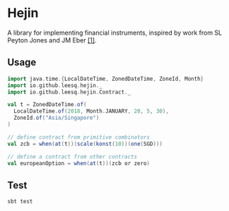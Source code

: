 # Hejin

A library for implementing financial instruments, inspired by work from SL Peyton Jones and JM Eber [[1]](https://www.microsoft.com/en-us/research/publication/composing-contracts-an-adventure-in-financial-engineering/).

## Usage

```scala
import java.time.{LocalDateTime, ZonedDateTime, ZoneId, Month}
import io.github.leesq.hejin._
import io.github.leesq.hejin.Contract._

val t = ZonedDateTime.of(
  LocalDateTime.of(2018, Month.JANUARY, 20, 5, 30), 
  ZoneId.of("Asia/Singapore")
)

// define contract from primitive combinators
val zcb = when(at(t))(scale(konst(10))(one(SGD)))

// define a contract from other contracts
val europeanOption = when(at(t))(zcb or zero)
```

## Test

```bash
sbt test
```
